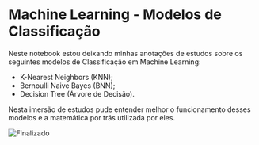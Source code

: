 # Machine Learning - Modelos de Classificação

Neste notebook estou deixando minhas anotações de estudos sobre os seguintes modelos de Classificação em Machine Learning: 
- K-Nearest Neighbors (KNN);
- Bernoulli Naive Bayes (BNN);
- Decision Tree (Árvore de Decisão).

Nesta imersão de estudos pude entender melhor o funcionamento desses modelos e a matemática por trás utilizada por eles.

![Finalizado](http://img.shields.io/static/v1?label=STATUS&message=FINALIZADO&color=GREEN&style=for-the-badge)
